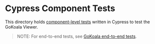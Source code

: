 # Cypress Component Tests

This directory holds [component-level tests](https://docs.cypress.io/guides/core-concepts/testing-types#What-is-Component-Testing) written in
Cypress to test the GoKoala Viewer.

> NOTE: For end-to-end tests, see [GoKoala end-to-end tests](../../tests).
